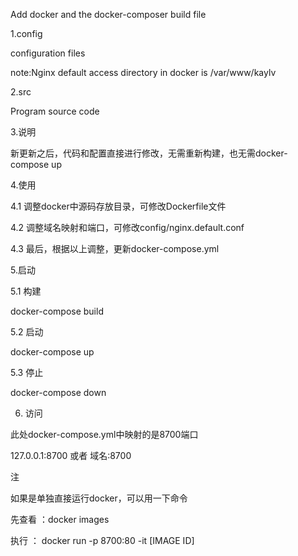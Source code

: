 Add docker and the docker-composer build file

1.config

configuration files

note:Nginx default access directory in docker is /var/www/kaylv

2.src

Program source code

3.说明

新更新之后，代码和配置直接进行修改，无需重新构建，也无需docker-compose up

4.使用

4.1 调整docker中源码存放目录，可修改Dockerfile文件

4.2 调整域名映射和端口，可修改config/nginx.default.conf

4.3 最后，根据以上调整，更新docker-compose.yml

5.启动

5.1 构建

docker-compose build

5.2 启动

docker-compose up

5.3 停止

docker-compose down

6. 访问

此处docker-compose.yml中映射的是8700端口

127.0.0.1:8700 或者 域名:8700

注

如果是单独直接运行docker，可以用一下命令

先查看 ：docker images

执行 ： docker run -p 8700:80 -it [IMAGE ID]
